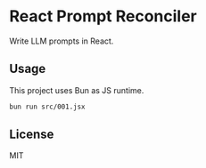 # React Prompt Reconciler

Write LLM prompts in React.

## Usage

This project uses Bun as JS runtime.

```sh
bun run src/001.jsx
```

## License

MIT
